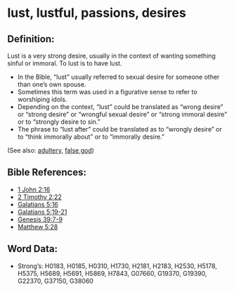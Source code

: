 # lust, lustful, passions, desires

## Definition:

Lust is a very strong desire, usually in the context of wanting something sinful or immoral. To lust is to have lust.

* In the Bible, “lust” usually referred to sexual desire for someone other than one’s own spouse.
* Sometimes this term was used in a figurative sense to refer to worshiping idols.
* Depending on the context, “lust” could be translated as “wrong desire” or “strong desire” or “wrongful sexual desire” or “strong immoral desire” or to “strongly desire to sin.”
* The phrase to “lust after” could be translated as to “wrongly desire” or to “think immorally about” or to “immorally desire.”

(See also: [adultery](../kt/adultery.md), [false god](../kt/falsegod.md))

## Bible References:

* [1 John 2:16](rc://en/tn/help/1jn/02/16)
* [2 Timothy 2:22](rc://en/tn/help/2ti/02/22)
* [Galatians 5:16](rc://en/tn/help/gal/05/16)
* [Galatians 5:19-21](rc://en/tn/help/gal/05/19)
* [Genesis 39:7-9](rc://en/tn/help/gen/39/07)
* [Matthew 5:28](rc://en/tn/help/mat/05/28)

## Word Data:

* Strong’s: H0183, H0185, H0310, H1730, H2181, H2183, H2530, H5178, H5375, H5689, H5691, H5869, H7843, G07660, G19370, G19390, G22370, G37150, G38060
